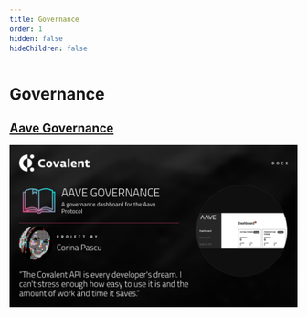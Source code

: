 ```yaml
---
title: Governance
order: 1
hidden: false
hideChildren: false
---
```


# Governance

## [Aave Governance](./aave-governance)
[![Aave Governance](../images/aave-governance-banner.png)](./aave-governance)
